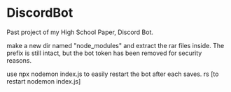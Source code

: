 # DiscordBot
Past project of my High School Paper, Discord Bot.

make a new dir named "node_modules" and extract the rar files inside.
The prefix is still intact, but the bot token has been removed for security reasons.

use npx nodemon index.js to easily restart the bot after each saves.
rs [to restart nodemon index.js]

